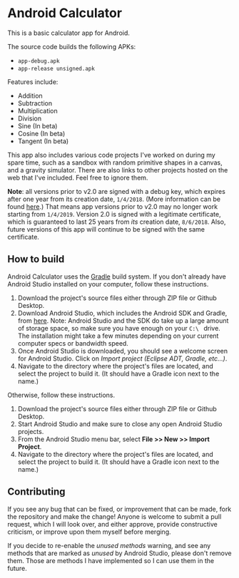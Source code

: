 # Android Calculator
This is a basic calculator app for Android. 

The source code builds the following APKs:
- ```app-debug.apk```
- ```app-release unsigned.apk```

Features include:
- Addition
- Subtraction
- Multiplication
- Division
- Sine (In beta)
- Cosine (In beta)
- Tangent (In beta)

This app also includes various code projects I've worked on during my spare time, such as a sandbox with random primitive shapes in a canvas, and a gravity simulator. There are also links to other projects hosted on the web that I've included. Feel free to ignore them.

**Note**: all versions prior to v2.0 are signed with a debug key, which expires after one year from its creation date, ```1/4/2018```. (More  information can be found [here](https://developer.android.com/studio/publish/app-signing#expdebug).) That means app versions prior to v2.0 may no longer work starting from ```1/4/2019```. Version 2.0 is signed with a legitimate certificate, which is guaranteed to last 25 years from *its* creation date, ```8/6/2018```. Also, future versions of this app will continue to be signed with the same certificate.

How to build
----------------
Android Calculator uses the [Gradle](https://gradle.org/) build system. If you don't already have Android Studio installed on your computer, follow these instructions.
1. Download the project's source files either through ZIP file or Github Desktop.
2. Download Android Studio, which includes the Android SDK and Gradle, from [here](https://developer.android.com/studio/). Note: Android Studio and the SDK do take up a large amount of storage space, so make sure you have enough on your ```C:\ ``` drive. The installation might take a few minutes depending on your current computer specs or bandwidth speed.
3. Once Android Studio is downloaded, you should see a welcome screen for Android Studio. Click on *Import project (Eclipse ADT, Gradle, etc...)*.
4. Navigate to the directory where the project's files are located, and select the project to build it. (It should have a Gradle icon next to the name.)

Otherwise, follow these instructions.
1. Download the project's source files either through ZIP file or Github Desktop.
2. Start Android Studio and make sure to close any open Android Studio projects.
3. From the Android Studio menu bar, select **File >> New >> Import Project**.
4. Navigate to the directory where the project's files are located, and select the project to build it. (It should have a Gradle icon next to the name.)

Contributing
----------------
If you see any bug that can be fixed, or improvement that can be made, fork the repository and make the change! Anyone is welcome to submit a pull request, which I will look over, and either approve, provide constructive criticism, or improve upon them myself before merging.

If you decide to re-enable the *unused methods* warning, and see any methods that are marked as *unused* by Android Studio, please don't remove them. Those are methods I have implemented so I can use them in the future.  
